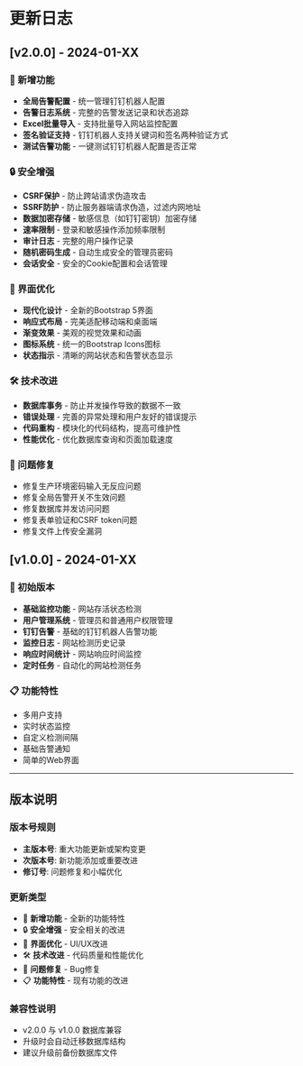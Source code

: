 # 更新日志

## [v2.0.0] - 2024-01-XX

### 🚀 新增功能
- **全局告警配置** - 统一管理钉钉机器人配置
- **告警日志系统** - 完整的告警发送记录和状态追踪
- **Excel批量导入** - 支持批量导入网站监控配置
- **签名验证支持** - 钉钉机器人支持关键词和签名两种验证方式
- **测试告警功能** - 一键测试钉钉机器人配置是否正常

### 🔒 安全增强
- **CSRF保护** - 防止跨站请求伪造攻击
- **SSRF防护** - 防止服务器端请求伪造，过滤内网地址
- **数据加密存储** - 敏感信息（如钉钉密钥）加密存储
- **速率限制** - 登录和敏感操作添加频率限制
- **审计日志** - 完整的用户操作记录
- **随机密码生成** - 自动生成安全的管理员密码
- **会话安全** - 安全的Cookie配置和会话管理

### 🎨 界面优化
- **现代化设计** - 全新的Bootstrap 5界面
- **响应式布局** - 完美适配移动端和桌面端
- **渐变效果** - 美观的视觉效果和动画
- **图标系统** - 统一的Bootstrap Icons图标
- **状态指示** - 清晰的网站状态和告警状态显示

### 🛠️ 技术改进
- **数据库事务** - 防止并发操作导致的数据不一致
- **错误处理** - 完善的异常处理和用户友好的错误提示
- **代码重构** - 模块化的代码结构，提高可维护性
- **性能优化** - 优化数据库查询和页面加载速度

### 🐛 问题修复
- 修复生产环境密码输入无反应问题
- 修复全局告警开关不生效问题
- 修复数据库并发访问问题
- 修复表单验证和CSRF token问题
- 修复文件上传安全漏洞

## [v1.0.0] - 2024-01-XX

### 🎉 初始版本
- **基础监控功能** - 网站存活状态检测
- **用户管理系统** - 管理员和普通用户权限管理
- **钉钉告警** - 基础的钉钉机器人告警功能
- **监控日志** - 网站检测历史记录
- **响应时间统计** - 网站响应时间监控
- **定时任务** - 自动化的网站检测任务

### 📋 功能特性
- 多用户支持
- 实时状态监控
- 自定义检测间隔
- 基础告警通知
- 简单的Web界面

---

## 版本说明

### 版本号规则
- **主版本号**: 重大功能更新或架构变更
- **次版本号**: 新功能添加或重要改进
- **修订号**: 问题修复和小幅优化

### 更新类型
- 🚀 **新增功能** - 全新的功能特性
- 🔒 **安全增强** - 安全相关的改进
- 🎨 **界面优化** - UI/UX改进
- 🛠️ **技术改进** - 代码质量和性能优化
- 🐛 **问题修复** - Bug修复
- 📋 **功能特性** - 现有功能的改进

### 兼容性说明
- v2.0.0 与 v1.0.0 数据库兼容
- 升级时会自动迁移数据库结构
- 建议升级前备份数据库文件